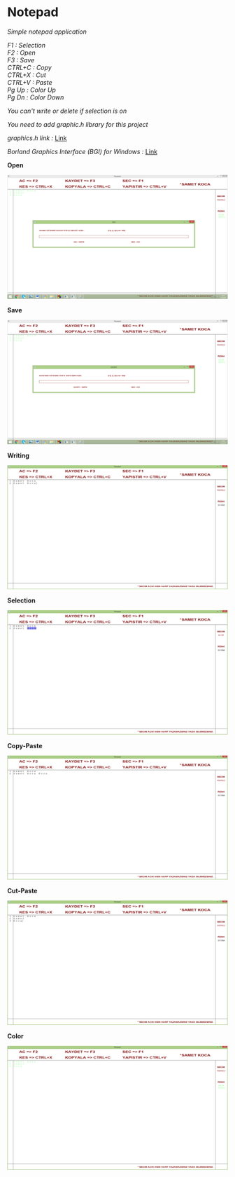 # Notepad

*Simple notepad application*

*F1 : Selection <br/> F2 : Open <br/> F3 : Save <br/> CTRL+C : Copy <br/> CTRL+X : Cut <br/> CTRL+V : Paste <br/> Pg Up : Color Up <br/> Pg Dn : Color Down*

*You can't write or delete if selection is on*

*You need to add graphic.h library for this project*

*graphics.h link :* [Link](http://www.ilknurbaysal.com/dev-c-derleyicisine-graphics-h-kutuphanesini-ekleme)

*Borland Graphics Interface (BGI) for Windows :* [Link](https://www.cs.colorado.edu/~main/bgi/doc/) 

**Open**

![Open](https://github.com/SametKoca/Notepad/blob/master/Open.png)

**Save**

![Save](https://github.com/SametKoca/Notepad/blob/master/Save.png)

**Writing**

![Writing](https://github.com/SametKoca/Notepad/blob/master/Writing.png)

**Selection**

![Selection](https://github.com/SametKoca/Notepad/blob/master/Selection.png)

**Copy-Paste**

![CopyPaste](https://github.com/SametKoca/Notepad/blob/master/Copy%20Paste.png)

**Cut-Paste**

![CutPaste](https://github.com/SametKoca/Notepad/blob/master/Cut%20Paste.png)

**Color**

![Color](https://github.com/SametKoca/Notepad/blob/master/Color.png)
